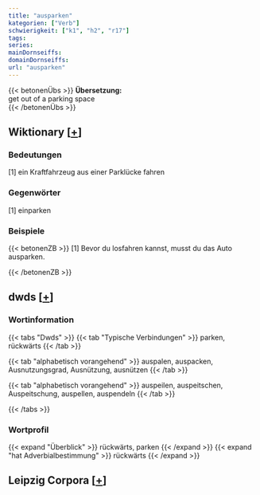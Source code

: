 ```yaml
---
title: "ausparken"
kategorien: ["Verb"]
schwierigkeit: ["k1", "h2", "r17"]
tags:
series:
mainDornseiffs:
domainDornseiffs:
url: "ausparken"
---
```


{{< betonenÜbs >}}
**Übersetzung:**  
get out of a parking space  
{{< /betonenÜbs >}}

## Wiktionary [[+](https://de.wiktionary.org/wiki/ausparken)]

### Bedeutungen
[1] ein Kraftfahrzeug aus einer Parklücke fahren  

### Gegenwörter
[1] einparken  

### Beispiele
{{< betonenZB >}}
[1] Bevor du losfahren kannst, musst du das Auto ausparken.  

{{< /betonenZB >}}


## dwds [[+](https://www.dwds.de/wb/ausparken)]

### Wortinformation
{{< tabs "Dwds" >}}
{{< tab "Typische Verbindungen" >}}
parken, rückwärts
{{< /tab >}}

{{< tab "alphabetisch vorangehend" >}}
auspalen, auspacken, Ausnutzungsgrad, Ausnützung, ausnützen
{{< /tab >}}

{{< tab "alphabetisch vorangehend" >}}
auspeilen, auspeitschen, Auspeitschung, auspellen, auspendeln
{{< /tab >}}

{{< /tabs >}}

### Wortprofil
{{< expand "Überblick" >}} rückwärts, parken {{< /expand >}}
{{< expand "hat Adverbialbestimmung" >}} rückwärts {{< /expand >}}

## Leipzig Corpora [[+](https://corpora.uni-leipzig.de/en/res?word=ausparken&corpusId=deu_newscrawl-public_2018)]

